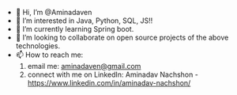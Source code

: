- 👋 Hi, I’m @Aminadaven
- 👀 I’m interested in Java, Python, SQL, JS!!
- 🌱 I’m currently learning Spring boot.
- 💞️ I’m looking to collaborate on open source projects of the above technologies.
- 📫 How to reach me:
    1. email me: aminadaven@gmail.com
    2. connect with me on LinkedIn: Aminadav Nachshon - https://www.linkedin.com/in/aminadav-nachshon/
